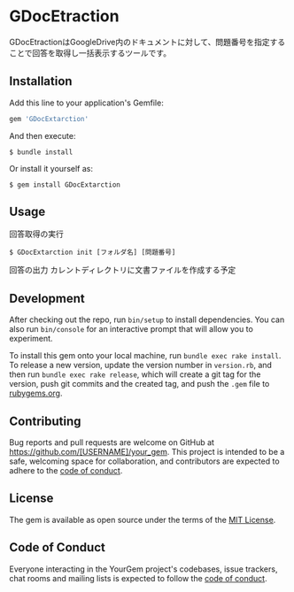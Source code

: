 # GDocEtraction

GDocEtractionはGoogleDrive内のドキュメントに対して、問題番号を指定することで回答を取得し一括表示するツールです。

## Installation

Add this line to your application's Gemfile:

```ruby
gem 'GDocExtarction'
```

And then execute:

    $ bundle install

Or install it yourself as:

    $ gem install GDocExtarction

## Usage

回答取得の実行

    $ GDocExtarction init [フォルダ名] [問題番号]

回答の出力
カレントディレクトリに文書ファイルを作成する予定

## Development

After checking out the repo, run `bin/setup` to install dependencies. You can also run `bin/console` for an interactive prompt that will allow you to experiment.

To install this gem onto your local machine, run `bundle exec rake install`. To release a new version, update the version number in `version.rb`, and then run `bundle exec rake release`, which will create a git tag for the version, push git commits and the created tag, and push the `.gem` file to [rubygems.org](https://rubygems.org).

## Contributing

Bug reports and pull requests are welcome on GitHub at https://github.com/[USERNAME]/your_gem. This project is intended to be a safe, welcoming space for collaboration, and contributors are expected to adhere to the [code of conduct](https://github.com/[USERNAME]/your_gem/blob/master/CODE_OF_CONDUCT.md).

## License

The gem is available as open source under the terms of the [MIT License](https://opensource.org/licenses/MIT).

## Code of Conduct

Everyone interacting in the YourGem project's codebases, issue trackers, chat rooms and mailing lists is expected to follow the [code of conduct](https://github.com/[USERNAME]/your_gem/blob/master/CODE_OF_CONDUCT.md).
